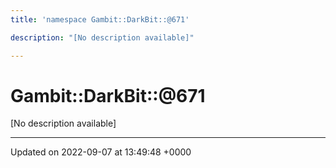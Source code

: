 ```yaml
---
title: 'namespace Gambit::DarkBit::@671'

description: "[No description available]"

---
```


# Gambit::DarkBit::@671



[No description available]






-------------------------------

Updated on 2022-09-07 at 13:49:48 +0000